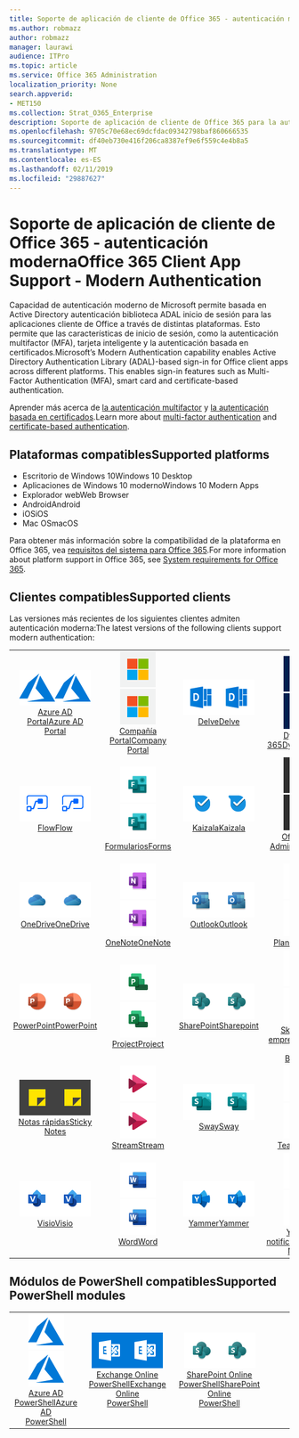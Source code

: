 ```yaml
---
title: Soporte de aplicación de cliente de Office 365 - autenticación moderna
ms.author: robmazz
author: robmazz
manager: laurawi
audience: ITPro
ms.topic: article
ms.service: Office 365 Administration
localization_priority: None
search.appverid:
- MET150
ms.collection: Strat_O365_Enterprise
description: Soporte de aplicación de cliente de Office 365 para la autenticación moderna.
ms.openlocfilehash: 9705c70e68ec69dcfdac09342798baf860666535
ms.sourcegitcommit: df40eb730e416f206ca8387ef9e6f559c4e4b8a5
ms.translationtype: MT
ms.contentlocale: es-ES
ms.lasthandoff: 02/11/2019
ms.locfileid: "29887627"
---
```

# <a name="office-365-client-app-support---modern-authentication"></a><span data-ttu-id="e1159-103">Soporte de aplicación de cliente de Office 365 - autenticación moderna</span><span class="sxs-lookup"><span data-stu-id="e1159-103">Office 365 Client App Support - Modern Authentication</span></span>

<span data-ttu-id="e1159-p101">Capacidad de autenticación moderno de Microsoft permite basada en Active Directory autenticación biblioteca ADAL inicio de sesión para las aplicaciones cliente de Office a través de distintas plataformas. Esto permite que las características de inicio de sesión, como la autenticación multifactor (MFA), tarjeta inteligente y la autenticación basada en certificados.</span><span class="sxs-lookup"><span data-stu-id="e1159-p101">Microsoft’s Modern Authentication capability enables Active Directory Authentication Library (ADAL)-based sign-in for Office client apps across different platforms. This enables sign-in features such as Multi-Factor Authentication (MFA), smart card and certificate-based authentication.</span></span>

<span data-ttu-id="e1159-106">Aprender más acerca de [la autenticación multifactor](https://docs.microsoft.com/azure/active-directory/authentication/multi-factor-authentication) y [la autenticación basada en certificados](https://docs.microsoft.com/azure/active-directory/active-directory-certificate-based-authentication-get-started).</span><span class="sxs-lookup"><span data-stu-id="e1159-106">Learn more about [multi-factor authentication](https://docs.microsoft.com/azure/active-directory/authentication/multi-factor-authentication) and [certificate-based authentication](https://docs.microsoft.com/azure/active-directory/active-directory-certificate-based-authentication-get-started).</span></span>

## <a name="supported-platforms"></a><span data-ttu-id="e1159-107">Plataformas compatibles</span><span class="sxs-lookup"><span data-stu-id="e1159-107">Supported platforms</span></span>

 - <span data-ttu-id="e1159-108">Escritorio de Windows 10</span><span class="sxs-lookup"><span data-stu-id="e1159-108">Windows 10 Desktop</span></span>
 - <span data-ttu-id="e1159-109">Aplicaciones de Windows 10 moderno</span><span class="sxs-lookup"><span data-stu-id="e1159-109">Windows 10 Modern Apps</span></span>
 - <span data-ttu-id="e1159-110">Explorador web</span><span class="sxs-lookup"><span data-stu-id="e1159-110">Web Browser</span></span>
 - <span data-ttu-id="e1159-111">Android</span><span class="sxs-lookup"><span data-stu-id="e1159-111">Android</span></span>
 - <span data-ttu-id="e1159-112">iOS</span><span class="sxs-lookup"><span data-stu-id="e1159-112">iOS</span></span>
 - <span data-ttu-id="e1159-113">Mac OS</span><span class="sxs-lookup"><span data-stu-id="e1159-113">macOS</span></span>

<span data-ttu-id="e1159-114">Para obtener más información sobre la compatibilidad de la plataforma en Office 365, vea [requisitos del sistema para Office 365](https://products.office.com/office-system-requirements).</span><span class="sxs-lookup"><span data-stu-id="e1159-114">For more information about platform support in Office 365, see [System requirements for Office 365](https://products.office.com/office-system-requirements).</span></span>

## <a name="supported-clients"></a><span data-ttu-id="e1159-115">Clientes compatibles</span><span class="sxs-lookup"><span data-stu-id="e1159-115">Supported clients</span></span>

<span data-ttu-id="e1159-116">Las versiones más recientes de los siguientes clientes admiten autenticación moderna:</span><span class="sxs-lookup"><span data-stu-id="e1159-116">The latest versions of the following clients support modern authentication:</span></span>

| | | | | | |
|:---:|:---:|:---:|:---:|:---:|:---:|
| <span data-ttu-id="e1159-117">![Icono de Azure](media/o365-azure-64x64.png)</span><span class="sxs-lookup"><span data-stu-id="e1159-117">![Azure icon](media/o365-azure-64x64.png)</span></span> <br> [<span data-ttu-id="e1159-118">Azure AD <br> Portal</span><span class="sxs-lookup"><span data-stu-id="e1159-118">Azure AD <br> Portal </span></span>](https://azure.microsoft.com/features/azure-portal/) | <span data-ttu-id="e1159-119">![Icono del portal de la empresa](media/o365-microsoft-64x64.png)</span><span class="sxs-lookup"><span data-stu-id="e1159-119">![Company portal icon](media/o365-microsoft-64x64.png)</span></span> <br> [<span data-ttu-id="e1159-120">Compañía <br> Portal</span><span class="sxs-lookup"><span data-stu-id="e1159-120">Company <br> Portal </span></span>](https://docs.microsoft.com/intune-user-help/sign-in-to-the-company-portal) | <span data-ttu-id="e1159-121">![Icono de profundizar](media/o365-delve-64x64.png)</span><span class="sxs-lookup"><span data-stu-id="e1159-121">![Delve icon](media/o365-delve-64x64.png)</span></span> <br> [<span data-ttu-id="e1159-122">Delve</span><span class="sxs-lookup"><span data-stu-id="e1159-122">Delve</span></span>](https://products.office.com/business/intelligent-search) | <span data-ttu-id="e1159-123">![Icono de Dynamics 365](media/o365-dynamics365-64x64.png)</span><span class="sxs-lookup"><span data-stu-id="e1159-123">![Dynamics 365 icon](media/o365-dynamics365-64x64.png)</span></span> <br> [<span data-ttu-id="e1159-124">Dynamics 365</span><span class="sxs-lookup"><span data-stu-id="e1159-124">Dynamics 365</span></span>](https://dynamics.microsoft.com) | <span data-ttu-id="e1159-125">![Icono de Excel](media/o365-excel-64x64.png)</span><span class="sxs-lookup"><span data-stu-id="e1159-125">![Excel icon](media/o365-excel-64x64.png)</span></span> <br> [<span data-ttu-id="e1159-126">Excel</span><span class="sxs-lookup"><span data-stu-id="e1159-126">Excel</span></span>](https://products.office.com/excel) |
| <span data-ttu-id="e1159-127">![Icono de flujo](media/o365-flow-64x64.png)</span><span class="sxs-lookup"><span data-stu-id="e1159-127">![Flow icon](media/o365-flow-64x64.png)</span></span> <br> [<span data-ttu-id="e1159-128">Flow</span><span class="sxs-lookup"><span data-stu-id="e1159-128">Flow</span></span>](https://flow.microsoft.com) | <span data-ttu-id="e1159-129">![Icono de formularios](media/o365-forms-64x64.png)</span><span class="sxs-lookup"><span data-stu-id="e1159-129">![Forms icon](media/o365-forms-64x64.png)</span></span> <br> [<span data-ttu-id="e1159-130">Formularios</span><span class="sxs-lookup"><span data-stu-id="e1159-130">Forms</span></span>](https://flow.microsoft.com/connectors/shared_microsoftforms/microsoft-forms/) | <span data-ttu-id="e1159-131">![Icono de Kaizala](media/o365-kaizala-64x64.png)</span><span class="sxs-lookup"><span data-stu-id="e1159-131">![Kaizala icon](media/o365-kaizala-64x64.png)</span></span> <br> [<span data-ttu-id="e1159-132">Kaizala</span><span class="sxs-lookup"><span data-stu-id="e1159-132">Kaizala</span></span>](https://products.office.com/en/business/microsoft-kaizala) | <span data-ttu-id="e1159-133">![Icono de administración de Office 365](media/o365-o365admin-64x64.png)</span><span class="sxs-lookup"><span data-stu-id="e1159-133">![Office 365 Admin icon](media/o365-o365admin-64x64.png)</span></span> <br> [<span data-ttu-id="e1159-134">Office 365 <br> Admin</span><span class="sxs-lookup"><span data-stu-id="e1159-134">Office 365 <br> Admin</span></span>](https://products.office.com/business/manage-office-365-admin-app) | <span data-ttu-id="e1159-135">![Icono de lente](media/o365-lens-64x64.png)</span><span class="sxs-lookup"><span data-stu-id="e1159-135">![Lens icon](media/o365-lens-64x64.png)</span></span> <br> [<span data-ttu-id="e1159-136">Office Lens</span><span class="sxs-lookup"><span data-stu-id="e1159-136">Office Lens</span></span>](https://www.microsoft.com/p/office-lens/9wzdncrfj3t8?activetab=pivot%3Aoverviewtab) | 
| <span data-ttu-id="e1159-137">![OneDrive para el icono de negocio](media/o365-OneDrive-64x64.png)</span><span class="sxs-lookup"><span data-stu-id="e1159-137">![OneDrive for Business icon](media/o365-OneDrive-64x64.png)</span></span> <br> [<span data-ttu-id="e1159-138">OneDrive</span><span class="sxs-lookup"><span data-stu-id="e1159-138">OneDrive</span></span>](https://products.office.com/onedrive-for-business/online-cloud-storage) |  <span data-ttu-id="e1159-139">![Icono de OneNote](media/o365-OneNote-64x64.png)</span><span class="sxs-lookup"><span data-stu-id="e1159-139">![OneNote icon](media/o365-OneNote-64x64.png)</span></span> <br> [<span data-ttu-id="e1159-140">OneNote</span><span class="sxs-lookup"><span data-stu-id="e1159-140">OneNote</span></span>](https://products.office.com/onenote) | <span data-ttu-id="e1159-141">![Icono de Outlook](media/o365-outlook-64x64.png)</span><span class="sxs-lookup"><span data-stu-id="e1159-141">![Outlook icon](media/o365-outlook-64x64.png)</span></span> <br> [<span data-ttu-id="e1159-142">Outlook</span><span class="sxs-lookup"><span data-stu-id="e1159-142">Outlook</span></span>](https://products.office.com/outlook) | <span data-ttu-id="e1159-143">![Icono de organizador](media/o365-planner-64x64.png)</span><span class="sxs-lookup"><span data-stu-id="e1159-143">![Planner icon](media/o365-planner-64x64.png)</span></span> <br> [<span data-ttu-id="e1159-144">Planner</span><span class="sxs-lookup"><span data-stu-id="e1159-144">Planner</span></span>](https://products.office.com/business/task-management-software) | <span data-ttu-id="e1159-145">![Icono de PowerBI](media/o365-powerbi-64x64.png)</span><span class="sxs-lookup"><span data-stu-id="e1159-145">![PowerBI icon](media/o365-powerbi-64x64.png)</span></span> <br> [<span data-ttu-id="e1159-146">Power BI</span><span class="sxs-lookup"><span data-stu-id="e1159-146">Power BI</span></span>](https://powerbi.microsoft.com)
| <span data-ttu-id="e1159-147">![Icono de PowerPoint](media/o365-powerpoint-64x64.png)</span><span class="sxs-lookup"><span data-stu-id="e1159-147">![PowerPoint icon](media/o365-powerpoint-64x64.png)</span></span> <br> [<span data-ttu-id="e1159-148">PowerPoint</span><span class="sxs-lookup"><span data-stu-id="e1159-148">PowerPoint</span></span>](https://products.office.com/powerpoint) | <span data-ttu-id="e1159-149">![Icono de proyecto](media/o365-project-64x64.png)</span><span class="sxs-lookup"><span data-stu-id="e1159-149">![Project icon](media/o365-project-64x64.png)</span></span> <br> [<span data-ttu-id="e1159-150">Project</span><span class="sxs-lookup"><span data-stu-id="e1159-150">Project</span></span>](https://products.office.com/project) | <span data-ttu-id="e1159-151">![Icono de SharePoint](media/o365-sharepoint-64x64.png)</span><span class="sxs-lookup"><span data-stu-id="e1159-151">![SharePoint icon](media/o365-sharepoint-64x64.png)</span></span> <br> [<span data-ttu-id="e1159-152">SharePoint</span><span class="sxs-lookup"><span data-stu-id="e1159-152">Sharepoint</span></span>](https://products.office.com/sharepoint) | <span data-ttu-id="e1159-153">![Skype para el icono de negocio](media/o365-skypeforbusiness-64x64.png)</span><span class="sxs-lookup"><span data-stu-id="e1159-153">![Skype for Business icon](media/o365-skypeforbusiness-64x64.png)</span></span> <br> [<span data-ttu-id="e1159-154">Skype para <br> empresarial</span><span class="sxs-lookup"><span data-stu-id="e1159-154">Skype for <br> Business</span></span>](https://www.skype.com/business/) | <span data-ttu-id="e1159-155">![Icono de StaffHub](media/o365-staffhub-64x64.png)</span><span class="sxs-lookup"><span data-stu-id="e1159-155">![StaffHub icon](media/o365-staffhub-64x64.png)</span></span> <br> [<span data-ttu-id="e1159-156">StaffHub</span><span class="sxs-lookup"><span data-stu-id="e1159-156">StaffHub</span></span>](https://products.office.com/microsoft-staffhub/staff-scheduling-software)
| <span data-ttu-id="e1159-157">![Icono de notas rápida](media/o365-stickynotes-64x64.png)</span><span class="sxs-lookup"><span data-stu-id="e1159-157">![Sticky Notes icon](media/o365-stickynotes-64x64.png)</span></span> <br> [<span data-ttu-id="e1159-158">Notas rápidas</span><span class="sxs-lookup"><span data-stu-id="e1159-158">Sticky Notes</span></span>](https://www.microsoft.com/p/microsoft-sticky-notes/9nblggh4qghw) | <span data-ttu-id="e1159-159">![Icono de secuencia](media/o365-stream-64x64.png)</span><span class="sxs-lookup"><span data-stu-id="e1159-159">![Stream icon](media/o365-stream-64x64.png)</span></span> <br> [<span data-ttu-id="e1159-160">Stream</span><span class="sxs-lookup"><span data-stu-id="e1159-160">Stream</span></span>](https://stream.microsoft.com) | <span data-ttu-id="e1159-161">![Influir hora de elegir icono](media/o365-sway-64x64.png)</span><span class="sxs-lookup"><span data-stu-id="e1159-161">![Sway icon](media/o365-sway-64x64.png)</span></span> <br> [<span data-ttu-id="e1159-162">Sway</span><span class="sxs-lookup"><span data-stu-id="e1159-162">Sway</span></span>](https://sway.com) | <span data-ttu-id="e1159-163">![Icono de equipos](media/o365-teams-64x64.png)</span><span class="sxs-lookup"><span data-stu-id="e1159-163">![Teams icon](media/o365-teams-64x64.png)</span></span> <br> [<span data-ttu-id="e1159-164">Teams</span><span class="sxs-lookup"><span data-stu-id="e1159-164">Teams</span></span>](https://products.office.com/microsoft-teams/group-chat-software) | <span data-ttu-id="e1159-165">![Icono de tareas pendientes](media/o365-todo-64x64.png)</span><span class="sxs-lookup"><span data-stu-id="e1159-165">![To-Do icon](media/o365-todo-64x64.png)</span></span> <br> [<span data-ttu-id="e1159-166">To-Do</span><span class="sxs-lookup"><span data-stu-id="e1159-166">To-Do</span></span>](https://todo.microsoft.com)
| <span data-ttu-id="e1159-167">![Icono de Visio](media/o365-visio-64x64.png)</span><span class="sxs-lookup"><span data-stu-id="e1159-167">![Visio icon](media/o365-visio-64x64.png)</span></span> <br> [<span data-ttu-id="e1159-168">Visio</span><span class="sxs-lookup"><span data-stu-id="e1159-168">Visio</span></span>](https://products.office.com/visio/flowchart-software) | <span data-ttu-id="e1159-169">![Icono de Word](media/o365-word-64x64.png)</span><span class="sxs-lookup"><span data-stu-id="e1159-169">![Word icon](media/o365-word-64x64.png)</span></span> <br> [<span data-ttu-id="e1159-170">Word</span><span class="sxs-lookup"><span data-stu-id="e1159-170">Word</span></span>](https://products.office.com/word) |<span data-ttu-id="e1159-171">![Icono de yammer](media/o365-yammer-64x64.png)</span><span class="sxs-lookup"><span data-stu-id="e1159-171">![Yammer icon](media/o365-yammer-64x64.png)</span></span> <br> [<span data-ttu-id="e1159-172">Yammer</span><span class="sxs-lookup"><span data-stu-id="e1159-172">Yammer</span></span>](https://products.office.com/yammer/yammer-overview) | <span data-ttu-id="e1159-173">![Icono de yammer](media/o365-yammer-64x64.png)</span><span class="sxs-lookup"><span data-stu-id="e1159-173">![Yammer icon](media/o365-yammer-64x64.png)</span></span> <br> [<span data-ttu-id="e1159-174">Yammer <br> notificador</span><span class="sxs-lookup"><span data-stu-id="e1159-174">Yammer <br> Notifier</span></span>](https://products.office.com/yammer/yammer-overview) |  |

## <a name="supported-powershell-modules"></a><span data-ttu-id="e1159-175">Módulos de PowerShell compatibles</span><span class="sxs-lookup"><span data-stu-id="e1159-175">Supported PowerShell modules</span></span>

| | | | | | |
|:---:|:---:|:---:|:---:|:---:|:---:|
| <span data-ttu-id="e1159-176">![Icono de Azure](media/o365-azure-64x64.png)</span><span class="sxs-lookup"><span data-stu-id="e1159-176">![Azure icon](media/o365-azure-64x64.png)</span></span> <br> [<span data-ttu-id="e1159-177">Azure AD <br> PowerShell</span><span class="sxs-lookup"><span data-stu-id="e1159-177">Azure AD <br> PowerShell</span></span>](https://docs.microsoft.com/powershell/azure/active-directory/overview?view=azureadps-2.0) | <span data-ttu-id="e1159-178">![Icono de Exchange](media/o365-exchange-64x64.png)</span><span class="sxs-lookup"><span data-stu-id="e1159-178">![Exchange icon](media/o365-exchange-64x64.png)</span></span> <br> [<span data-ttu-id="e1159-179">Exchange Online <br> PowerShell</span><span class="sxs-lookup"><span data-stu-id="e1159-179">Exchange Online <br> PowerShell</span></span>](https://docs.microsoft.com/powershell/exchange/exchange-online/exchange-online-powershell?view=exchange-ps) | <span data-ttu-id="e1159-180">![Icono de SharePoint](media/o365-sharepoint-64x64.png)</span><span class="sxs-lookup"><span data-stu-id="e1159-180">![SharePoint icon](media/o365-sharepoint-64x64.png)</span></span> <br> [<span data-ttu-id="e1159-181">SharePoint Online <br> PowerShell</span><span class="sxs-lookup"><span data-stu-id="e1159-181">SharePoint Online <br> PowerShell</span></span>](https://docs.microsoft.com/sharepoint/manage-team-and-communication-sites-in-powershell)